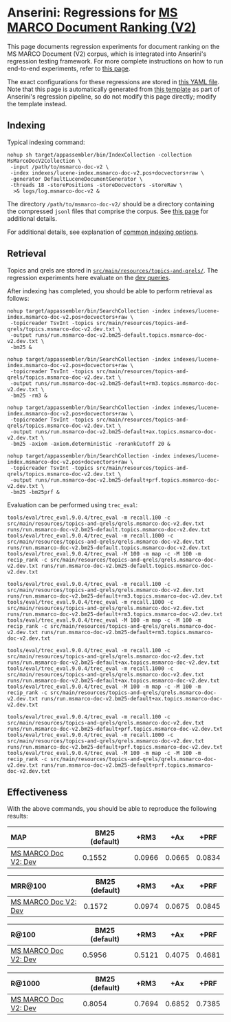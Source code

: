 # Anserini: Regressions for [MS MARCO Document Ranking (V2)](https://microsoft.github.io/msmarco/TREC-Deep-Learning.html)

This page documents regression experiments for document ranking on the MS MARCO Document (V2) corpus, which is integrated into Anserini's regression testing framework.
For more complete instructions on how to run end-to-end experiments, refer to [this page](experiments-msmarco-v2.md).

The exact configurations for these regressions are stored in [this YAML file](../src/main/resources/regression/msmarco-doc-v2.yaml).
Note that this page is automatically generated from [this template](../src/main/resources/docgen/templates/msmarco-doc-v2.template) as part of Anserini's regression pipeline, so do not modify this page directly; modify the template instead.

## Indexing

Typical indexing command:

```
nohup sh target/appassembler/bin/IndexCollection -collection MsMarcoDocV2Collection \
 -input /path/to/msmarco-doc-v2 \
 -index indexes/lucene-index.msmarco-doc-v2.pos+docvectors+raw \
 -generator DefaultLuceneDocumentGenerator \
 -threads 18 -storePositions -storeDocvectors -storeRaw \
  >& logs/log.msmarco-doc-v2 &
```

The directory `/path/to/msmarco-doc-v2/` should be a directory containing the compressed `jsonl` files that comprise the corpus.
See [this page](experiments-msmarco-v2.md) for additional details.

For additional details, see explanation of [common indexing options](common-indexing-options.md).

## Retrieval

Topics and qrels are stored in [`src/main/resources/topics-and-qrels/`](../src/main/resources/topics-and-qrels/).
The regression experiments here evaluate on the [dev queries](../src/main/resources/topics-and-qrels/topics.msmarco-doc-v2.dev.txt).

After indexing has completed, you should be able to perform retrieval as follows:

```
nohup target/appassembler/bin/SearchCollection -index indexes/lucene-index.msmarco-doc-v2.pos+docvectors+raw \
 -topicreader TsvInt -topics src/main/resources/topics-and-qrels/topics.msmarco-doc-v2.dev.txt \
 -output runs/run.msmarco-doc-v2.bm25-default.topics.msmarco-doc-v2.dev.txt \
 -bm25 &

nohup target/appassembler/bin/SearchCollection -index indexes/lucene-index.msmarco-doc-v2.pos+docvectors+raw \
 -topicreader TsvInt -topics src/main/resources/topics-and-qrels/topics.msmarco-doc-v2.dev.txt \
 -output runs/run.msmarco-doc-v2.bm25-default+rm3.topics.msmarco-doc-v2.dev.txt \
 -bm25 -rm3 &

nohup target/appassembler/bin/SearchCollection -index indexes/lucene-index.msmarco-doc-v2.pos+docvectors+raw \
 -topicreader TsvInt -topics src/main/resources/topics-and-qrels/topics.msmarco-doc-v2.dev.txt \
 -output runs/run.msmarco-doc-v2.bm25-default+ax.topics.msmarco-doc-v2.dev.txt \
 -bm25 -axiom -axiom.deterministic -rerankCutoff 20 &

nohup target/appassembler/bin/SearchCollection -index indexes/lucene-index.msmarco-doc-v2.pos+docvectors+raw \
 -topicreader TsvInt -topics src/main/resources/topics-and-qrels/topics.msmarco-doc-v2.dev.txt \
 -output runs/run.msmarco-doc-v2.bm25-default+prf.topics.msmarco-doc-v2.dev.txt \
 -bm25 -bm25prf &
```

Evaluation can be performed using `trec_eval`:

```
tools/eval/trec_eval.9.0.4/trec_eval -m recall.100 -c src/main/resources/topics-and-qrels/qrels.msmarco-doc-v2.dev.txt runs/run.msmarco-doc-v2.bm25-default.topics.msmarco-doc-v2.dev.txt
tools/eval/trec_eval.9.0.4/trec_eval -m recall.1000 -c src/main/resources/topics-and-qrels/qrels.msmarco-doc-v2.dev.txt runs/run.msmarco-doc-v2.bm25-default.topics.msmarco-doc-v2.dev.txt
tools/eval/trec_eval.9.0.4/trec_eval -M 100 -m map -c -M 100 -m recip_rank -c src/main/resources/topics-and-qrels/qrels.msmarco-doc-v2.dev.txt runs/run.msmarco-doc-v2.bm25-default.topics.msmarco-doc-v2.dev.txt

tools/eval/trec_eval.9.0.4/trec_eval -m recall.100 -c src/main/resources/topics-and-qrels/qrels.msmarco-doc-v2.dev.txt runs/run.msmarco-doc-v2.bm25-default+rm3.topics.msmarco-doc-v2.dev.txt
tools/eval/trec_eval.9.0.4/trec_eval -m recall.1000 -c src/main/resources/topics-and-qrels/qrels.msmarco-doc-v2.dev.txt runs/run.msmarco-doc-v2.bm25-default+rm3.topics.msmarco-doc-v2.dev.txt
tools/eval/trec_eval.9.0.4/trec_eval -M 100 -m map -c -M 100 -m recip_rank -c src/main/resources/topics-and-qrels/qrels.msmarco-doc-v2.dev.txt runs/run.msmarco-doc-v2.bm25-default+rm3.topics.msmarco-doc-v2.dev.txt

tools/eval/trec_eval.9.0.4/trec_eval -m recall.100 -c src/main/resources/topics-and-qrels/qrels.msmarco-doc-v2.dev.txt runs/run.msmarco-doc-v2.bm25-default+ax.topics.msmarco-doc-v2.dev.txt
tools/eval/trec_eval.9.0.4/trec_eval -m recall.1000 -c src/main/resources/topics-and-qrels/qrels.msmarco-doc-v2.dev.txt runs/run.msmarco-doc-v2.bm25-default+ax.topics.msmarco-doc-v2.dev.txt
tools/eval/trec_eval.9.0.4/trec_eval -M 100 -m map -c -M 100 -m recip_rank -c src/main/resources/topics-and-qrels/qrels.msmarco-doc-v2.dev.txt runs/run.msmarco-doc-v2.bm25-default+ax.topics.msmarco-doc-v2.dev.txt

tools/eval/trec_eval.9.0.4/trec_eval -m recall.100 -c src/main/resources/topics-and-qrels/qrels.msmarco-doc-v2.dev.txt runs/run.msmarco-doc-v2.bm25-default+prf.topics.msmarco-doc-v2.dev.txt
tools/eval/trec_eval.9.0.4/trec_eval -m recall.1000 -c src/main/resources/topics-and-qrels/qrels.msmarco-doc-v2.dev.txt runs/run.msmarco-doc-v2.bm25-default+prf.topics.msmarco-doc-v2.dev.txt
tools/eval/trec_eval.9.0.4/trec_eval -M 100 -m map -c -M 100 -m recip_rank -c src/main/resources/topics-and-qrels/qrels.msmarco-doc-v2.dev.txt runs/run.msmarco-doc-v2.bm25-default+prf.topics.msmarco-doc-v2.dev.txt
```

## Effectiveness

With the above commands, you should be able to reproduce the following results:

MAP                                     | BM25 (default)| +RM3      | +Ax       | +PRF      |
:---------------------------------------|-----------|-----------|-----------|-----------|
[MS MARCO Doc V2: Dev](https://microsoft.github.io/msmarco/TREC-Deep-Learning.html)| 0.1552    | 0.0966    | 0.0665    | 0.0834    |


MRR@100                                 | BM25 (default)| +RM3      | +Ax       | +PRF      |
:---------------------------------------|-----------|-----------|-----------|-----------|
[MS MARCO Doc V2: Dev](https://microsoft.github.io/msmarco/TREC-Deep-Learning.html)| 0.1572    | 0.0974    | 0.0675    | 0.0845    |


R@100                                   | BM25 (default)| +RM3      | +Ax       | +PRF      |
:---------------------------------------|-----------|-----------|-----------|-----------|
[MS MARCO Doc V2: Dev](https://microsoft.github.io/msmarco/TREC-Deep-Learning.html)| 0.5956    | 0.5121    | 0.4075    | 0.4681    |


R@1000                                  | BM25 (default)| +RM3      | +Ax       | +PRF      |
:---------------------------------------|-----------|-----------|-----------|-----------|
[MS MARCO Doc V2: Dev](https://microsoft.github.io/msmarco/TREC-Deep-Learning.html)| 0.8054    | 0.7694    | 0.6852    | 0.7385    |
